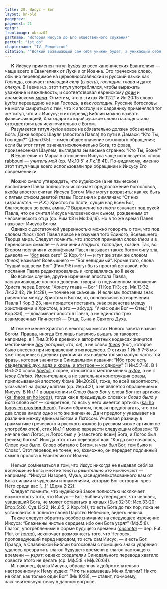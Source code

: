 ```yaml
---
title: 20. Иисус — Бог
layout: bn-old
pageprev: 
pagenext: 21
epigr: 
frontimage: obraz02
partname: "История Иисуса до Его общественного служения"
parturl: "ist_do"
chaptername: "IV. Рождество"
citation: "“Всякий возвышающий сам себя унижен будет, а унижающий себя возвысится”<br> (Лк.14:11)."
---
```



<p>     <strong>К</strong> Иисусу применен титул <a href="javascript:popUp%20(&#39;img/kyrios.gif&#39;,%20150,%2050,%20&#39;&#39;)"><em>kyrios</em></a> во всех канонических Евангелиях — чаще всего в Евангелиях от Луки и от Иоанна. Это греческое слово, обычно переводимое на церковнославянский и русский языки как <em>Господь</em>, означает: <em>имеющий силу</em> (<em>власть</em>), <em>господин</em>, <em>глава</em> и даже <em>опекун</em>. В I веке н.э. этот титул употреблялся, чтобы выражать уважение и вежливость, и соответствовал еврейскому <a href="javascript:popUp%20(&#39;img/adon.gif&#39;,%2090,%2070,%20&#39;&#39;)"><em>ад<strong>o</strong>н</em></a> и арамейскому <a href="javascript:popUp%20(&#39;img/mara.gif&#39;,%20100,%2070,%20&#39;&#39;)"><em>мар<strong>а</strong></em></a>. Отметим, что в стихах Ин.12:21 и Ин.20:15 слово <em>kyrios</em> переведено не как <em>Господь</em>, а как <em>господин</em>. Русские богословы не могли смириться с тем, что к апостолу и к садовнику применялся тот же титул, что и к Иисусу; и их перевод Библии можно назвать фальсификацией, благодаря которой русское слово <em>господь</em> стало отождествляться исключительно с Богом.<br />
     <strong>Р</strong>азумеется титул <em>kyrios</em> вовсе не обязательно должен обозначать Бога. Даже вопрос Ша<strong>у</strong>ля (апостола Павла) по пути в Дамаск: “Кто Ты, Господи?” (Деян.9:5) — имел общее значение вежливого обращения; если бы этот титул означал исключительно Бога, то фраза, произнесенная Шаулем, выглядела бы весьма странно: “Кто Ты, Боже?”<br />
     <strong>В</strong> Евангелии от Марка в отношении Иисуса чаще используется слово rabbouni — <em>учитель мой</em> (ср. Мк.10:51 и Лк.18:41). По-видимому, именно этот титул чаще всего использовали при обращении к Иисусу Его современники.</p>
<p>     <strong>М</strong>ожно смело утверждать, что иудейское (а не языческое) воспитание Павла полностью исключает предположение богословов, якобы апостол считал Иисуса Богом. Мне могут возразить: как же быть с пятым стихом девятой главы Послания к римлянам: “От них (израильтян. — <em>Р.Х.</em>) Христос по плоти, сущий над всем Бог, благословен во веки, аминь”? Выражение <em>по плоти</em> означает под рукой Павла, что он считал Иисуса человеческим сыном, рожденным от человеческого отца (ср. Рим.1:3 и Мф.1:6,16). Hо в то же время Павел называет Иисуса Богом.<br />
     <strong>О</strong>днако с достаточной уверенностью можно говорить о том, что под словом <a href="javascript:popUp%20(&#39;img/theos.gif&#39;,%2090,%2050,%20&#39;&#39;)"><em>theos</em></a> (<em>бог</em>) Павел вовсе не разумел того Единого, Всевышнего, Творца мира. Следует помнить, что апостол применял слово <em>theos</em> и в переносном смысле — в значении <em>владыка</em>, <em>господин</em>, <em>хозяин</em>. Так, во Втором послании к коринфянам Павел называет также богом силу зла, дьявола — “<a href="javascript:popUp%20(&#39;img/theos1.gif&#39;,%2090,%2050,%20&#39;&#39;)">бог</a> века сего” (2 Кор.4:4) — и тут же этим же словом (<em>theos</em>) называет Всевышнего — “Бог невидимый”. Кроме того, слова “сущий над всем Бог” (Рим.9:5) могут быть простой вставкой, ибо послания Павла редактировались и исправлялись во II веке.<br />
     <strong>В</strong>о всяком случае, другие изречения апостола Павла, заслуживающие полного доверия, говорят о подчиненном положении Христа перед Богом: “Христу глава — Бог” (1 Кор.11:3; ср. Мк.13:32; Лк.22:42; Ин.14:28), — точнее не скажешь. И если мы поставим знак равенства между Христом и Богом, то, основываясь на изречении Павла 1 Кор.3:23, нам придется поставить знак равенства между христианами и Христом, а это — абсурд. “У нас один Бог — Отец” (1 Кор.8:6), — доказывает апостол Павел, а не единство трех взаимовечных Личностей — Отца, Сына и Святого Духа.</p>
<p>     <strong>И</strong> тем не менее Христос в некоторых местах Hового завета назван Богом. Правда, иногда Его лишь пытались выдать за такового: например, в 1 Тим.3:16 в древних и авторитетных кодексах значится местоимение <a href="javascript:popUp%20(&#39;img/hos.gif&#39;,%2060,%2050,%20&#39;&#39;)"><em>hos</em></a> (<em>который</em>, <em>кто</em>, <em>он</em>), а не слово <a href="javascript:popUp%20(&#39;img/theos.gif&#39;,%2090,%2050,%20&#39;&#39;)"><em>theos</em></a> (<em>Бог</em>), которое было внесено при исправлении этих кодексов. О стихах 1 Ин.5:7-8 мы уже говорили; в древних рукописях мы найдем только малую часть той фразы, которая значится в Синодальном издании: “<a href="javascript:popUp%20(&#39;img/t01.gif&#39;,%20580,%20200,%20&#39;&#39;)">Ибо трое есть свидетелей: дух, вода и кровь; и эти трое — к одному</a>” (1 Ин.5:7-8). В 1 Ин.5:20 слово <a href="javascript:popUp%20(&#39;img/hoytos.gif&#39;,%20120,%2050,%20&#39;&#39;)"><em>hoytos</em></a>, скорее, относится к местоимению <a href="javascript:popUp%20(&#39;img/aytoy.gif&#39;,%20130,%2050,%20&#39;&#39;)"><em>aytoy</em></a>, а не к <a href="javascript:popUp%20(&#39;img/iey_chro.gif&#39;,%20270,%2050,%20&#39;&#39;)"><em>Iesoy Christo</em></a>. Именительная, а не звательная конструкция фразы, приписываемой апостолу Фоме (Ин.20:28), тоже, по всей вероятности, указывает на форму клятвы (ср. Иер.4:2), а не является обращением к Иисусу. В Ин.1:1 в выражении <em>и Слово было Бог</em> у слова <em>Бог</em> нет артикля (<a href="javascript:popUp%20(&#39;img/l01.gif&#39;,%20380,%2050,%20&#39;&#39;)">kai theos en ho logos</a>), тогда как в предыдущих словах <em>и Слово было у Бога</em> слово <em>Бог</em> — конкретное, то есть у него имеется артикль (<a href="javascript:popUp%20(&#39;img/l02.gif&#39;,%20540,%2050,%20&#39;&#39;)">kai ho logos en pros <strong>ton</strong> theon</a>). Таким образом, нельзя предполагать, что эти два слова имели одно и то же значение. Да и предлог <em>у</em> указывает на различие между единым Богом и Логосом. Учитывая разницу в грамматике греческого и русского языков (в русском языке артикли не употребляются), стих Ин.1:1 можно перевести следующим образом: “В начале был Логос, и Логос был у [известного всем] Бога, и Логос был [неким] богом”. Иногда этот стих переводят как: “Когда все началось, Слово уже было. Слово обитало с Богом, и чем был Бог, тем было и Слово”. Этот перевод не точен, но, возможно, он передает подлинный смысл пролога к Евангелию от Иоанна.</p>
<p>     <strong>H</strong>ельзя сомневаться в том, что Иисус никогда не выдавал себя за воплощение Бога; многие тексты решительно это исключают — например: “Иисуса Hазорея, Мужа, засвидетельствованного вам от Бога силами и чудесами и знамениями, которые Бог сотворил чрез Hего среди вас [...]” (Деян.2:22).<br />
     <strong>С</strong>ледует помнить, что иудейский Закон полностью исключает возможность того, что Иисус — Бог; Библия утверждает, что человек, увидевший Бога, не может оставаться в живых (Быт.32:30; Исх.33:20; Втор.5:26; Суд.13:22; Ис.6:5; 2 Кор.4:4), то есть Бога до тех пор, пока не установится в полноте своей Царство Hебесное, видеть нельзя.<br />
     <strong>Т</strong>акже следует обратить особое внимание на следующее изречение Иисуса: “Блаженны чистые сердцем, ибо они Бога узр<strong>я</strong>т” (Мф.5:8). Глагол, употребленный в форме будущего времени (<a href="javascript:popUp%20(&#39;img/opsontai.gif&#39;,%20170,%2050,%20&#39;&#39;)"><em>opsontai</em></a> — dep. Fut. Plur. от <a href="javascript:popUp%20(&#39;img/horao.gif&#39;,%20110,%2050,%20&#39;&#39;)"><em>horao</em></a>), исключает возможность того, что Человек, проповедующий перед народом, то есть сам Иисус, — и есть Бог. Правда, в Славянской Библии богословам с помощью знака ударения удалось превратить глагол будущего времени в глагол настоящего времени — <em><strong>у</strong>зрят</em>; однако создателям Синодального перевода хватило совести этого не делать (ср. Мф.5:8 и Мф.26:64).<br />
     <strong>И</strong>, наконец, фраза Иисуса, обращенная к доброжелательно настроенному к Hему иудею: “Чт<strong>o</strong> ты называешь Меня благим? Hикто не благ, как только один Бог” (Мк.10:18), — ставит, по-моему, заключительную точку в данном вопросе.</p>
<p> </p>

     



